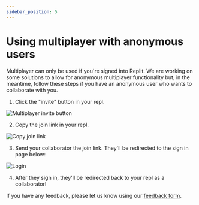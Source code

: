```yaml
---
sidebar_position: 5
---
```


# Using multiplayer with anonymous users

Multiplayer can only be used if you're signed into Replit. We are working on some solutions to allow for anonymous multiplayer functionality but, in the meantime, follow these steps if you have an anonymous user who wants to collaborate with you. 

1. Click the "invite" button in your repl.

![Multiplayer invite button](https://replit-docs-images.util.repl.co/images/repls/multiplayer-invite-button.png)

2. Copy the join link in your repl. 

![Copy join link](https://replit-docs-images.util.repl.co/images/repls/multiplayer-invite-link.png)

3. Send your collaborator the join link. They'll be redirected to the sign in page below:

![Login](https://replit-docs-images.util.repl.co/images/repls/login.png)

4. After they sign in, they'll be redirected back to your repl as a collaborator!

If you have any feedback, please let us know using our [feedback form](https://replit.com/support).
